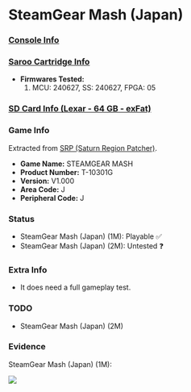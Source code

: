 # SteamGear Mash (Japan)

### [Console Info](../../../../../Info/Consoles/VA13/README.md)

### [Saroo Cartridge Info](../../../../../Info/Cartridges/GuangzhouSanStarOnlineShop/1.6/README.md)

- <b>Firmwares Tested:</b>
  1. MCU: 240627, SS: 240627, FPGA: 05

### [SD Card Info (Lexar - 64 GB - exFat)](../../../../../Info/SdCards/Lexar/64GB/exfat/README.md)

### Game Info

Extracted from [SRP (Saturn Region Patcher)](https://segaxtreme.net/resources/saturn-region-patcher.81/download).

- <b>Game Name:</b> STEAMGEAR MASH
- <b>Product Number:</b> T-10301G
- <b>Version:</b> V1.000
- <b>Area Code:</b> J
- <b>Peripheral Code:</b> J

### Status

- SteamGear Mash (Japan) (1M): Playable :white_check_mark:
- SteamGear Mash (Japan) (2M): Untested :question:

### Extra Info

- It does need a full gameplay test.

### TODO

- SteamGear Mash (Japan) (2M)

### Evidence

SteamGear Mash (Japan) (1M):

[![](https://img.youtube.com/vi/_4X0VDvJKkM/0.jpg)](https://www.youtube.com/watch?v=_4X0VDvJKkM)

